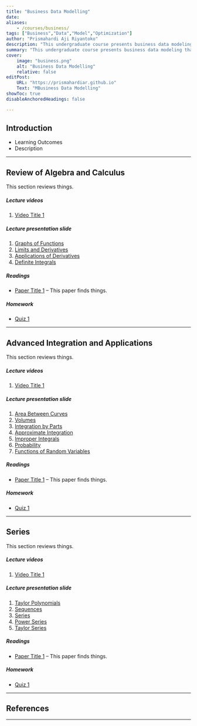 ```yaml
---
title: "Business Data Modelling"
date: 
aliases: 
    - /courses/business/
tags: ["Business","Data","Model","Optimization"]
author: "Prismahardi Aji Riyantoko"
description: "This undergraduate course presents business data modeling" 
summary: "This undergraduate course presents business data modeling that emphasizes the basic of business, variation of data business, generate a model using mathematical theory" 
cover:
    image: "business.png"
    alt: "Business Data Modelling"
    relative: false
editPost:
    URL: "https://prismahardiar.github.io"
    Text: "MBusiness Data Modelling"
showToc: true
disableAnchoredHeadings: false

---
```


## Introduction

+ Learning Outcomes
+ Description

---

## Review of Algebra and Calculus

This section reviews things.

##### Lecture videos

1. [Video Title 1](https://youtu.be/0rbmjemhy38)

##### Lecture presentation slide

1. [Graphs of Functions](lecture1.pdf)
2. [Limits and Derivatives](lecture1.pdf)
3. [Applications of Derivatives](lecture1.pdf)
4. [Definite Integrals](lecture1.pdf)

##### Readings

+ [Paper Title 1](https://doi.org/10.1257/aer.102.4.1721) – This paper finds things.


##### Homework

+ [Quiz 1](quiz1.pdf)

---

## Advanced Integration and Applications

This section reviews things.

##### Lecture videos

1. [Video Title 1](https://youtu.be/0rbmjemhy38)

##### Lecture presentation slide

1. [Area Between Curves](lecture1.pdf)
2. [Volumes](lecture1.pdf)
3. [Integration by Parts](lecture1.pdf)
4. [Approximate Integration](lecture1.pdf)
5. [Improper Integrals](lecture1.pdf)
6. [Probability](lecture1.pdf)
7. [Functions of Random Variables](lecture1.pdf)

##### Readings

+ [Paper Title 1](https://doi.org/10.1257/aer.102.4.1721) – This paper finds things.


##### Homework

+ [Quiz 1](quiz1.pdf)

---

## Series

This section reviews things.

##### Lecture videos

1. [Video Title 1](https://youtu.be/0rbmjemhy38)

##### Lecture presentation slide

1. [Taylor Polynomials](lecture1.pdf)
2. [Sequences](lecture1.pdf)
3. [Series](lecture1.pdf)
4. [Power Series](lecture1.pdf)
5. [Taylor Series](lecture1.pdf)

##### Readings

+ [Paper Title 1](https://doi.org/10.1257/aer.102.4.1721) – This paper finds things.


##### Homework

+ [Quiz 1](quiz1.pdf)

---

## References

---